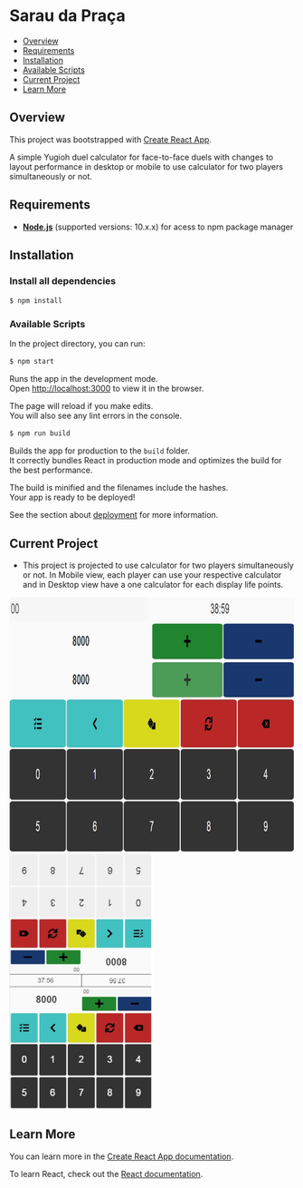 # Sarau da Praça

- [Overview](#overview)
- [Requirements](#requirements)
- [Installation](#installation)
- [Available Scripts](#available-scripts)
- [Current Project](#current-project)
- [Learn More](#learn-more)


## Overview

This project was bootstrapped with [Create React App](https://github.com/facebook/create-react-app).

A simple Yugioh duel calculator for face-to-face duels with changes to layout performance in desktop or mobile to use calculator for two players simultaneously or not.

## Requirements

- **[Node.js](https://www.nodejs.org/)** (supported versions: 10.x.x) for acess to npm package manager

## Installation

### Install all dependencies
```bash
$ npm install 
```

### Available Scripts

In the project directory, you can run:

```bash
$ npm start 
```

Runs the app in the development mode.<br />
Open [http://localhost:3000](http://localhost:3000) to view it in the browser.

The page will reload if you make edits.<br />
You will also see any lint errors in the console.

```bash
$ npm run build
```

Builds the app for production to the `build` folder.<br />
It correctly bundles React in production mode and optimizes the build for the best performance.

The build is minified and the filenames include the hashes.<br />
Your app is ready to be deployed!

See the section about [deployment](https://facebook.github.io/create-react-app/docs/deployment) for more information.

## Current Project

- This project is projected to use calculator for two players simultaneously or not. In Mobile view, each player can use your respective calculator and in Desktop view have a one calculator for each display life points.

<img src="./docs/DesktopCalculator.jpg" height=450>
<img src="./docs/MobileCalculator.jpg" height=450>

## Learn More

You can learn more in the [Create React App documentation](https://facebook.github.io/create-react-app/docs/getting-started).

To learn React, check out the [React documentation](https://reactjs.org/).
